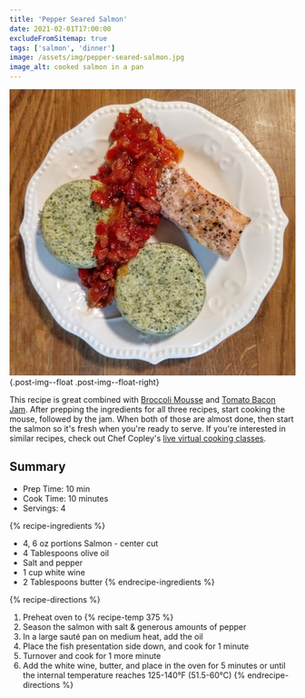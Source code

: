```yaml
---
title: 'Pepper Seared Salmon'
date: 2021-02-01T17:00:00
excludeFromSitemap: true
tags: ['salmon', 'dinner']
image: /assets/img/pepper-seared-salmon.jpg
image_alt: cooked salmon in a pan
---
```


![Plate with salmon, broccoli mousse, and tomato bacon jam](/assets/img/salmon-jam-broccoli-meal.jpg){.post-img--float .post-img--float-right}

This recipe is great combined with [Broccoli Mousse](/recipes/2021/02/01/broccoli-mousse/) and [Tomato Bacon Jam](/recipes/2021/02/01/tomato-bacon-jam/). After prepping the ingredients for all three recipes, start cooking the mouse, followed by the jam. When both of those are almost done, then start the salmon so it's fresh when you're ready to serve. If you're interested in similar recipes, check out Chef Copley's <a href="https://www.yourdirtyapron.com/home" rel="noopener noreferrer">live virtual cooking classes</a>.

## Summary

- Prep Time: 10 min
- Cook Time: 10 minutes
- Servings: 4

{% recipe-ingredients %}
- 4, 6 oz portions Salmon - center cut
- 4 Tablespoons olive oil
- Salt and pepper
- 1 cup white wine
- 2 Tablespoons butter
{% endrecipe-ingredients %}

{% recipe-directions %}
1. Preheat oven to {% recipe-temp 375 %}
1. Season the salmon with salt & generous amounts of pepper
1. In a large sauté pan on medium heat, add the oil
1. Place the fish presentation side down, and cook for 1 minute
1. Turnover and cook for 1 more minute
1. Add the white wine, butter, and place in the oven for 5 minutes or until the internal temperature reaches 125-140°F (51.5-60°C)
{% endrecipe-directions %}
